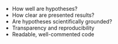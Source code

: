 - How well are hypotheses?
- How clear are presented results?
- Are hypotheses scientifically grounded?
- Transparency and reproducibility
- Readable, well-commented code
